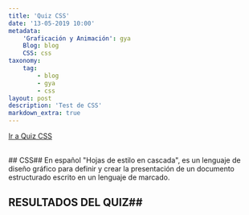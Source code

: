 ```yaml
---
title: 'Quiz CSS'
date: '13-05-2019 10:00'
metadata:
    'Graficación y Animación': gya
    Blog: blog
    CSS: css
taxonomy:
    tag:
        - blog
        - gya
        - css
layout: post
description: 'Test de CSS'
markdown_extra: true
---
```


[Ir a Quiz CSS](https://www.w3schools.com/html/html_quiz.asp)

<br>
## CSS##
En español "Hojas de estilo en cascada", es un lenguaje de diseño gráfico para definir y crear la presentación de un documento estructurado escrito en un lenguaje de marcado.

## RESULTADOS DEL QUIZ##